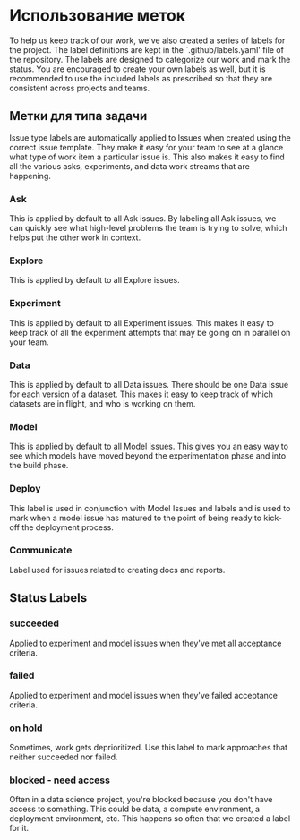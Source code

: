 # Использование меток

To help us keep track of our work, we've also created a series of labels for the project. The label definitions are kept in the `.github/labels.yaml' file of the repository. The labels are designed to categorize our work and mark the status. You are encouraged to create your own labels as well, but it is recommended to use the included labels as prescribed so that they are consistent across projects and teams.

## Метки для типа задачи

Issue type labels are automatically applied to Issues when created using the correct issue template. They make it easy for your team to see at a glance what type of work item a particular issue is. This also makes it easy to find all the various asks, experiments, and data work streams that are happening.

### Ask

This is applied by default to all Ask issues. By labeling all Ask issues, we can quickly see what high-level problems the team is trying to solve, which helps put the other work in context.

### Explore

This is applied by default to all Explore issues.

### Experiment

This is applied by default to all Experiment issues. This makes it easy to keep track of all the experiment attempts that may be going on in parallel on your team.

### Data

This is applied by default to all Data issues. There should be one Data issue for each version of a dataset. This makes it easy to keep track of which datasets are in flight, and who is working on them.

### Model

This is applied by default to all Model issues. This gives you an easy way to see which models have moved beyond the experimentation phase and into the build phase.

### Deploy

This label is used in conjunction with Model Issues and labels and is used to mark when a model issue has matured to the point of being ready to kick-off the deployment process.

### Communicate

Label used for issues related to creating docs and reports.

## Status Labels

### succeeded

Applied to experiment and model issues when they've met all acceptance criteria.

### failed

Applied to experiment and model issues when they've failed acceptance criteria.

### on hold

Sometimes, work gets deprioritized. Use this label to mark approaches that neither succeeded nor failed.


### blocked - need access

Often in a data science project, you're blocked because you don't have access to something. This could be data, a compute environment, a deployment environment, etc. This happens so often that we created a label for it.
